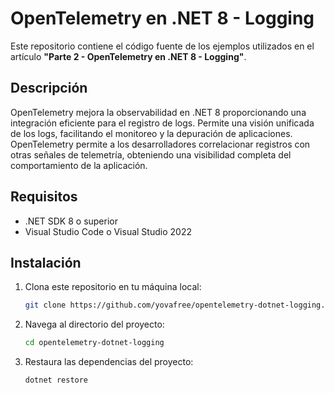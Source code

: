 # OpenTelemetry en .NET 8 - Logging

Este repositorio contiene el código fuente de los ejemplos utilizados en el artículo **"Parte 2 - OpenTelemetry en .NET 8 - Logging"**.

## Descripción

OpenTelemetry mejora la observabilidad en .NET 8 proporcionando una integración eficiente para el registro de logs. Permite una visión unificada de los logs, facilitando el monitoreo y la depuración de aplicaciones. OpenTelemetry permite a los desarrolladores correlacionar registros con otras señales de telemetría, obteniendo una visibilidad completa del comportamiento de la aplicación.

## Requisitos

- .NET SDK 8 o superior
- Visual Studio Code o Visual Studio 2022

## Instalación

1. Clona este repositorio en tu máquina local:

    ```bash
    git clone https://github.com/yovafree/opentelemetry-dotnet-logging.git
    ```

2. Navega al directorio del proyecto:

    ```bash
    cd opentelemetry-dotnet-logging
    ```

3. Restaura las dependencias del proyecto:

    ```bash
    dotnet restore
    ```
